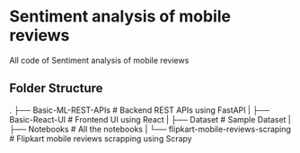 # Sentiment analysis of mobile reviews
All code of Sentiment analysis of mobile reviews

## Folder Structure

.
├── Basic-ML-REST-APIs                # Backend REST APIs using FastAPI
|
├── Basic-React-UI                    # Frontend UI using React
|
├── Dataset                           # Sample Dataset
|
├── Notebooks                         # All the notebooks
|
└── flipkart-mobile-reviews-scraping  # Flipkart mobile reviews scrapping using Scrapy
